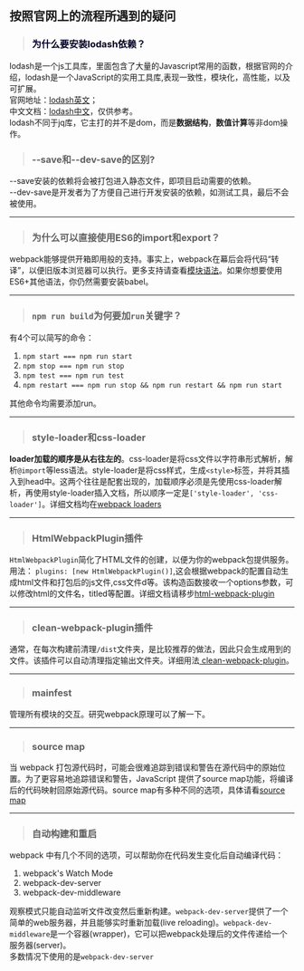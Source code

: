## 按照官网上的流程所遇到的疑问
>### <font color="rgb(24, 144,255)">为什么要安装lodash依赖？</font> 
lodash是一个js工具库，里面包含了大量的Javascript常用的函数，根据官网的介绍，lodash是一个JavaScript的实用工具库,表现一致性，模块化，高性能，以及可扩展。  
官网地址：[lodash英文](https://lodash.com/)；  
中文文档：[lodash中文](http://lodash.think2011.net/)，仅供参考。  
lodash不同于jq库，它主打的并不是dom，而是**数据结构**，**数值计算**等非dom操作。  
>### --save和--dev-save的区别?
--save安装的依赖将会被打包进入静态文件，即项目启动需要的依赖。  
--dev-save是开发者为了方便自己进行开发安装的依赖，如测试工具，最后不会被使用。

***
>### 为什么可以直接使用ES6的import和export？  
 webpack能够提供开箱即用般的支持。事实上，webpack在幕后会将代码“转译”，以便旧版本浏览器可以执行。更多支持请查看[模块语法](https://www.webpackjs.com/api/module-methods/)。如果你想要使用ES6+其他语法，你仍然需要安装babel。  
 ***
 >### `npm run build`为何要加`run`关键字？
 有4个可以简写的命令：  
 1. `npm start === npm run start`
 2. `npm stop === npm run stop`
 3. `npm test === npm run test`
 4. `npm restart === npm run stop && npm run restart && npm run start`  

其他命令均需要添加run。
***
>### style-loader和css-loader
**loader加载的顺序是从右往左的**。css-loader是将css文件以字符串形式解析，解析`@import`等less语法。style-loader是将css样式，生成`<style>`标签，并将其插入到head中。这两个往往是配套出现的，加载顺序必须是先使用css-loader解析，再使用style-loader插入文档，所以顺序一定是`['style-loader', 'css-loader']`。详细文档均在[webpack loaders](https://www.webpackjs.com/loaders/css-loader/)
***
>### HtmlWebpackPlugin插件
`HtmlWebpackPlugin`简化了HTML文件的创建，以便为你的webpack包提供服务。用法：
`plugins: [new HtmlWebpackPlugin()]`,这会根据webpack的配置自动生成html文件和打包后的js文件,css文件d等。该构造函数接收一个options参数，可以修改html的文件名，titled等配置。详细文档请移步[html-webpack-plugin](https://github.com/jantimon/html-webpack-plugin)
****
>### clean-webpack-plugin插件
通常，在每次构建前清理`/dist`文件夹，是比较推荐的做法，因此只会生成用到的文件。该插件可以自动清理指定输出文件夹。详细用法[ clean-webpack-plugin](https://www.npmjs.com/package/clean-webpack-plugin)。
****
>### mainfest
管理所有模块的交互。研究webpack原理可以了解一下。
****
>### source map
当 webpack 打包源代码时，可能会很难追踪到错误和警告在源代码中的原始位置。为了更容易地追踪错误和警告，JavaScript 提供了source map功能，将编译后的代码映射回原始源代码。source map有多种不同的选项，具体请看[source map](https://www.webpackjs.com/configuration/devtool/)  
****
>### 自动构建和重启
webpack 中有几个不同的选项，可以帮助你在代码发生变化后自动编译代码：
1. webpack's Watch Mode
2. webpack-dev-server
3. webpack-dev-middleware  

观察模式只能自动监听文件改变然后重新构建。`webpack-dev-server`提供了一个简单的web服务器，并且能够实时重新加载(live reloading)。`webpack-dev-middleware`是一个容器(wrapper)，它可以把webpack处理后的文件传递给一个服务器(server)。   
多数情况下使用的是`webpack-dev-server`


